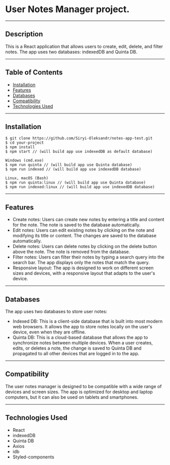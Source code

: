 # User Notes Manager project.

---

## Description

This is a React application that allows users to create, edit, delete, and
filter notes. The app uses two databases: indexedDB and Quinta DB.

---

## Table of Contents

- [Installation](#installation)
- [Features](#features)
- [Databases](#databases)
- [Compatibility](#compatibility)
- [Technologies Used](#technologies)

---

## Installation <a id="installation"></a>

```
$ git clone https://github.com/Siryi-Oleksandr/notes-app-test.git
$ cd your-project
$ npm install
$ npm start // (will build app use indexedDB as default database)

Windows (cmd.exe)
$ npm run quinta // (will build app use Quinta database)
$ npm run indexed // (will build app use indexedDB database)

Linux, macOS (Bash)
$ npm run quinta:linux // (will build app use Quinta database)
$ npm run indexed:linux // (will build app use indexedDB database)

```

---

## Features <a id="features"></a>

- Create notes: Users can create new notes by entering a title and content for
  the note. The note is saved to the database automatically.
- Edit notes: Users can edit existing notes by clicking on the note and
  modifying its title or content. The changes are saved to the database
  automatically.
- Delete notes: Users can delete notes by clicking on the delete button above
  the note. The note is removed from the database.
- Filter notes: Users can filter their notes by typing a search query into the
  search bar. The app displays only the notes that match the query.
- Responsive layout: The app is designed to work on different screen sizes and
  devices, with a responsive layout that adapts to the user's device.

---

## Databases <a id="databases"></a>

The app uses two databases to store user notes:

- Indexed DB: This is a client-side database that is built into most modern web
  browsers. It allows the app to store notes locally on the user's device, even
  when they are offline.
- Quinta DB: This is a cloud-based database that allows the app to synchronize
  notes between multiple devices. When a user creates, edits, or deletes a note,
  the change is saved to Quinta DB and propagated to all other devices that are
  logged in to the app.

---

## Compatibility <a id="compatibility"></a>

The user notes manager is designed to be compatible with a wide range of devices
and screen sizes. The app is optimized for desktop and laptop computers, but it
can also be used on tablets and smartphones.

---

## Technologies Used <a id="technologies"></a>

- React
- indexedDB
- Quinta DB
- Axios
- idb
- Styled-components
